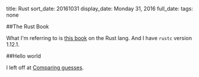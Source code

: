 title: Rust
sort_date: 20161031
display_date: Monday 31, 2016
full_date: 
tags: none

##The Rust Book

What I'm referring to is [this book](https://doc.rust-lang.org/book/getting-started.html) on the Rust lang. And I have ```rustc``` version 1.12.1.

##Hello world

I left off at [Comparing guesses](https://doc.rust-lang.org/book/guessing-game.html#comparing-guesses).

